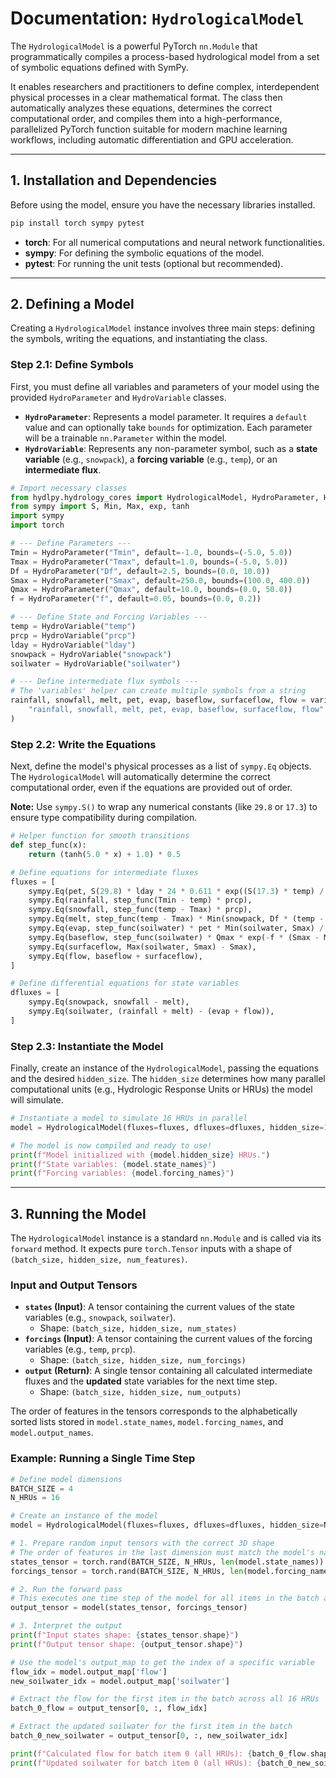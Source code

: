# Documentation: `HydrologicalModel`

The `HydrologicalModel` is a powerful PyTorch `nn.Module` that programmatically compiles a process-based hydrological model from a set of symbolic equations defined with SymPy.

It enables researchers and practitioners to define complex, interdependent physical processes in a clear mathematical format. The class then automatically analyzes these equations, determines the correct computational order, and compiles them into a high-performance, parallelized PyTorch function suitable for modern machine learning workflows, including automatic differentiation and GPU acceleration.

-----

## 1\. Installation and Dependencies

Before using the model, ensure you have the necessary libraries installed.

```bash
pip install torch sympy pytest
```

  - **torch**: For all numerical computations and neural network functionalities.
  - **sympy**: For defining the symbolic equations of the model.
  - **pytest**: For running the unit tests (optional but recommended).

-----

## 2\. Defining a Model

Creating a `HydrologicalModel` instance involves three main steps: defining the symbols, writing the equations, and instantiating the class.

### Step 2.1: Define Symbols

First, you must define all variables and parameters of your model using the provided `HydroParameter` and `HydroVariable` classes.

  - **`HydroParameter`**: Represents a model parameter. It requires a `default` value and can optionally take `bounds` for optimization. Each parameter will be a trainable `nn.Parameter` within the model.
  - **`HydroVariable`**: Represents any non-parameter symbol, such as a **state variable** (e.g., `snowpack`), a **forcing variable** (e.g., `temp`), or an **intermediate flux**.

<!-- end list -->

```python
# Import necessary classes
from hydlpy.hydrology_cores import HydrologicalModel, HydroParameter, HydroVariable, variables
from sympy import S, Min, Max, exp, tanh
import sympy
import torch

# --- Define Parameters ---
Tmin = HydroParameter("Tmin", default=-1.0, bounds=(-5.0, 5.0))
Tmax = HydroParameter("Tmax", default=1.0, bounds=(-5.0, 5.0))
Df = HydroParameter("Df", default=2.5, bounds=(0.0, 10.0))
Smax = HydroParameter("Smax", default=250.0, bounds=(100.0, 400.0))
Qmax = HydroParameter("Qmax", default=10.0, bounds=(0.0, 50.0))
f = HydroParameter("f", default=0.05, bounds=(0.0, 0.2))

# --- Define State and Forcing Variables ---
temp = HydroVariable("temp")
prcp = HydroVariable("prcp")
lday = HydroVariable("lday")
snowpack = HydroVariable("snowpack")
soilwater = HydroVariable("soilwater")

# --- Define intermediate flux symbols ---
# The 'variables' helper can create multiple symbols from a string
rainfall, snowfall, melt, pet, evap, baseflow, surfaceflow, flow = variables(
    "rainfall, snowfall, melt, pet, evap, baseflow, surfaceflow, flow"
)
```

### Step 2.2: Write the Equations

Next, define the model's physical processes as a list of `sympy.Eq` objects. The `HydrologicalModel` will automatically determine the correct computational order, even if the equations are provided out of order.

**Note:** Use `sympy.S()` to wrap any numerical constants (like `29.8` or `17.3`) to ensure type compatibility during compilation.

```python
# Helper function for smooth transitions
def step_func(x):
    return (tanh(5.0 * x) + 1.0) * 0.5

# Define equations for intermediate fluxes
fluxes = [
    sympy.Eq(pet, S(29.8) * lday * 24 * 0.611 * exp((S(17.3) * temp) / (temp + 237.3)) / (temp + 273.2)),
    sympy.Eq(rainfall, step_func(Tmin - temp) * prcp),
    sympy.Eq(snowfall, step_func(temp - Tmax) * prcp),
    sympy.Eq(melt, step_func(temp - Tmax) * Min(snowpack, Df * (temp - Tmax))),
    sympy.Eq(evap, step_func(soilwater) * pet * Min(soilwater, Smax) / Smax),
    sympy.Eq(baseflow, step_func(soilwater) * Qmax * exp(-f * (Smax - Min(Smax, soilwater)))),
    sympy.Eq(surfaceflow, Max(soilwater, Smax) - Smax),
    sympy.Eq(flow, baseflow + surfaceflow),
]

# Define differential equations for state variables
dfluxes = [
    sympy.Eq(snowpack, snowfall - melt),
    sympy.Eq(soilwater, (rainfall + melt) - (evap + flow)),
]
```

### Step 2.3: Instantiate the Model

Finally, create an instance of the `HydrologicalModel`, passing the equations and the desired `hidden_size`. The `hidden_size` determines how many parallel computational units (e.g., Hydrologic Response Units or HRUs) the model will simulate.

```python
# Instantiate a model to simulate 16 HRUs in parallel
model = HydrologicalModel(fluxes=fluxes, dfluxes=dfluxes, hidden_size=16)

# The model is now compiled and ready to use!
print(f"Model initialized with {model.hidden_size} HRUs.")
print(f"State variables: {model.state_names}")
print(f"Forcing variables: {model.forcing_names}")
```

-----

## 3\. Running the Model

The `HydrologicalModel` instance is a standard `nn.Module` and is called via its `forward` method. It expects pure `torch.Tensor` inputs with a shape of `(batch_size, hidden_size, num_features)`.

### Input and Output Tensors

  - **`states` (Input)**: A tensor containing the current values of the state variables (e.g., `snowpack`, `soilwater`).
      - Shape: `(batch_size, hidden_size, num_states)`
  - **`forcings` (Input)**: A tensor containing the current values of the forcing variables (e.g., `temp`, `prcp`).
      - Shape: `(batch_size, hidden_size, num_forcings)`
  - **`output` (Return)**: A single tensor containing all calculated intermediate fluxes and the **updated** state variables for the next time step.
      - Shape: `(batch_size, hidden_size, num_outputs)`

The order of features in the tensors corresponds to the alphabetically sorted lists stored in `model.state_names`, `model.forcing_names`, and `model.output_names`.

### Example: Running a Single Time Step

```python
# Define model dimensions
BATCH_SIZE = 4
N_HRUs = 16

# Create an instance of the model
model = HydrologicalModel(fluxes=fluxes, dfluxes=dfluxes, hidden_size=N_HRUs)

# 1. Prepare random input tensors with the correct 3D shape
# The order of features in the last dimension must match the model's name lists
states_tensor = torch.rand(BATCH_SIZE, N_HRUs, len(model.state_names))
forcings_tensor = torch.rand(BATCH_SIZE, N_HRUs, len(model.forcing_names))

# 2. Run the forward pass
# This executes one time step of the model for all items in the batch and all HRUs
output_tensor = model(states_tensor, forcings_tensor)

# 3. Interpret the output
print(f"Input states shape: {states_tensor.shape}")
print(f"Output tensor shape: {output_tensor.shape}")

# Use the model's output_map to get the index of a specific variable
flow_idx = model.output_map['flow']
new_soilwater_idx = model.output_map['soilwater']

# Extract the flow for the first item in the batch across all 16 HRUs
batch_0_flow = output_tensor[0, :, flow_idx]

# Extract the updated soilwater for the first item in the batch
batch_0_new_soilwater = output_tensor[0, :, new_soilwater_idx]

print(f"Calculated flow for batch item 0 (all HRUs): {batch_0_flow.shape}")
print(f"Updated soilwater for batch item 0 (all HRUs): {batch_0_new_soilwater.shape}")
```